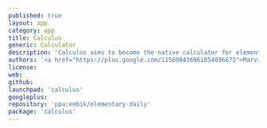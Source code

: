 ```yaml
---
published: true
layout: app
category: app
title: Calculus
generic: Calculator
description: 'Calculus aims to become the native calculator for elementary OS 0.3 Freya. It integrates perfectly into the elementary eco system.'
authors: '<a href="https://plus.google.com/115808436961854096673">Marvin Beckers</a>'
license:
web:
github:
launchpad: 'calculus'
googleplus:
repository: 'ppa:embik/elementary-daily'
package: 'calculus'
---
```

